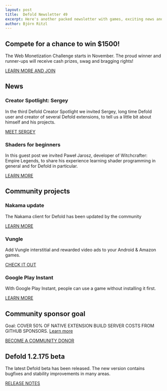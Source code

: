 ```yaml
---
layout: post
title:  Defold Newsletter 49
excerpt: Here's another packed newsletter with games, exciting news and the latest release notes.
author: Björn Ritzl
---
```


## Compete for a chance to win $1500!
The Web Monetization Challenge starts in November. The proud winner and runner-ups will receive cash prizes, swag and bragging rights!

[LEARN MORE AND JOIN](https://defold.com/web-monetization-challenge-2020/?utm_source=sendinblue&utm_campaign=Newsletter_49&utm_medium=email)


## News

### Creator Spotlight: Sergey
In the third Defold Creator Spotlight we invited Sergey, long time Defold user and creator of several Defold extensions, to tell us a little bit about himself and his projects.

[MEET SERGEY](https://defold.com/2020/10/15/Creator-spotlight-Sergey/?utm_source=sendinblue&utm_campaign=Newsletter_49&utm_medium=email)


### Shaders for beginners
In this guest post we invited Paweł Jarosz, developer of Witchcrafter: Empire Legends, to share his experience learning shader programming in general and for Defold in particular.

[LEARN MORE](https://defold.com/2020/10/19/Shaders-for-beginners/?utm_source=sendinblue&utm_campaign=Newsletter_49&utm_medium=email)


## Community projects

### Nakama update
The Nakama client for Defold has been updated by the community

[LEARN MORE](https://heroiclabs.com/docs/defold-client-guide/?utm_source=sendinblue&utm_campaign=Newsletter_49&utm_medium=email)


### Vungle
Add Vungle interstitial and rewarded video ads to your Android & Amazon games.

[CHECK IT OUT](https://defold.com/assets/defvungle/?utm_source=sendinblue&utm_campaign=Newsletter_49&utm_medium=email)


### Google Play Instant
With Google Play Instant, people can use a game without installing it first.

[LEARN MORE](https://defold.com/extension-googleplayinstant/?utm_source=sendinblue&utm_campaign=Newsletter_49&utm_medium=email)


## Community sponsor goal

Goal: COVER 50% OF NATIVE EXTENSION BUILD SERVER COSTS FROM GITHUB SPONSORS. [Learn more](https://github.com/sponsors/defold)

[BECOME A COMMUNITY DONOR](https://github.com/sponsors/defold)


## Defold 1.2.175 beta

The latest Defold beta has been released. The new version contains bugfixes and stability improvements in many areas.

[RELEASE NOTES](https://forum.defold.com/t/defold-1-2-175-beta/66679?utm_source=sendinblue&utm_campaign=Newsletter_49&utm_medium=email)
